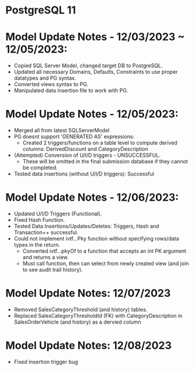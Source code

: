 # PostgreSQL 11
# Model Update Notes - 12/03/2023 ~ 12/05/2023:
- Copied SQL Server Model, changed target DB to PostgreSQL.
- Updated all necessary Domains, Defaults, Constraints to use proper datatypes and PG syntax.
- Converted views syntax to PG.
- Manipulated data insertion file to work with PG.

# Model Update Notes - 12/05/2023:
- Merged all from latest SQLServerModel
- PG doesnt support 'GENERATED AS' expressions:
  - Created 2 triggers/functions on a table level to compute derived columns: DerivedDiscount and CategoryDescription
- (Attempted) Conversion of U/I/D triggers - UNSUCCESSFUL.
  - These will be omitted in the final submission database if they cannot be completed.
- Tested data insertions (without U/I/D triggers): Successful

# Model Update Notes - 12/06/2023:
- Updated U/I/D Triggers (Functional).
- Fixed Hash Function.
- Tested Data Insertions/Updates/Deletes: Triggers, Hash and Transaction++ successful.
- Could not implement ivtf...Pky function without specifying rows/data types in the return.
  - Converted ivtf...pkyOf to a function that accepts an int PK argument and returns a view.
  - Must call function, then can select from newly created view (and join to see audit trail history).

# Model Update Notes: 12/07/2023
- Removed SalesCategoryThreshold (and history) tables.
- Replaced SalesCategoryThresholdId (FK) with CategoryDescription in SalesOrderVehicle (and history) as a dervied column

# Model Update Notes: 12/08/2023
- Fixed insertion trigger bug